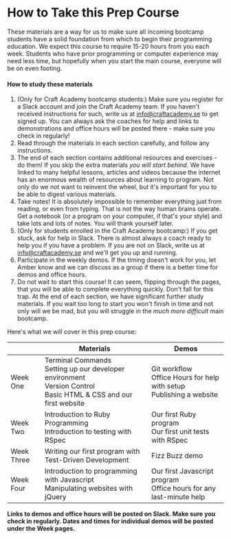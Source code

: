 # How to Take this Prep Course

 These materials are a way for us to make sure all incoming bootcamp students have a solid foundation from which to begin their programming education. We expect this course to require 15-20 hours from you each week. Students who have prior programming or computer experience may need less time, but hopefully when you start the main course, everyone will be on even footing.
 
#### How to study these materials
  1. (Only for Craft Academy bootcamp students:) Make sure you register for a Slack account and join the Craft Academy team. If you haven't received instructions for such, write us at info@craftacademy.se to get signed up. You can always ask the coaches for help and links to demonstrations and office hours will be posted there - make sure you check in regularly!
  2. Read through the materials in each section carefully, and follow any instructions.
  2. The end of each section contains additional resources and exercises - do them! If you skip the extra materials _you will start behind_. We have linked to many helpful lessons, articles and videos because the internet has an enormous wealth of resources about learning to program. Not only do we not want to reinvent the wheel, but it's important for you to be able to digest various materials. 
  3. Take notes! It is absolutely impossible to remember everything just from reading, or even from typing. That is not the way human brains operate. Get a notebook (or a program on your computer, if that's your style) and take lots and lots of notes. You will thank yourself later.
  3. (Only for students enrolled in the Craft Academy bootcamp:) If you get stuck, ask for help in Slack. There is almost always a coach ready to help you if you have a problem. If you are not on Slack, write us at info@craftacademy.se and we'll get you up and running.
  4. Participate in the weekly demos. If the timing doesn't work for you, let Amber know and we can discuss as a group if there is a better time for demos and office hours.
  5. Do not wait to start this course! It can seem, flipping through the pages, that you will be able to complete everything quickly. Don't fall for this trap. At the end of each section, we have significant further study materials. If you wait too long to start you won't finish in time and not only will we be mad, but you will struggle in the _much more difficult_ main bootcamp.

 
 Here's what we will cover in this prep course:
 
 |  | Materials | Demos |
| -- | -- | -- |
| Week One | Terminal Commands<br>Setting up our developer environment<br>Version Control<br>Basic HTML & CSS and our first website | Git workflow<br>Office Hours for help with setup<br>Publishing a website |
| Week Two | Introduction to Ruby Programming<br>Introduction to testing with RSpec | Our first Ruby program<br>Our first unit tests with RSpec |
| Week Three | Writing our first program with Test-Driven Development | Fizz Buzz demo |
| Week Four | Introduction to programming with Javascript<br>Manipulating websites with jQuery | Our first Javascript program<br>Office hours for any last-minute help |

**Links to demos and office hours will be posted on Slack. Make sure you check in regularly. Dates and times for individual demos will be posted under the Week pages.**